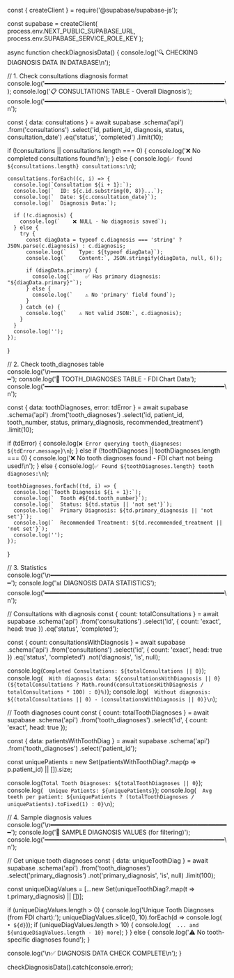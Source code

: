const { createClient } = require('@supabase/supabase-js');

const supabase = createClient(
  process.env.NEXT_PUBLIC_SUPABASE_URL,
  process.env.SUPABASE_SERVICE_ROLE_KEY
);

async function checkDiagnosisData() {
  console.log('🔍 CHECKING DIAGNOSIS DATA IN DATABASE\n');

  // 1. Check consultations diagnosis format
  console.log('━━━━━━━━━━━━━━━━━━━━━━━━━━━━━━━━━━━━━━━━━━━━━━━━━');
  console.log('📋 CONSULTATIONS TABLE - Overall Diagnosis');
  console.log('━━━━━━━━━━━━━━━━━━━━━━━━━━━━━━━━━━━━━━━━━━━━━━━━━\n');

  const { data: consultations } = await supabase
    .schema('api')
    .from('consultations')
    .select('id, patient_id, diagnosis, status, consultation_date')
    .eq('status', 'completed')
    .limit(10);

  if (!consultations || consultations.length === 0) {
    console.log('❌ No completed consultations found!\n');
  } else {
    console.log(`✅ Found ${consultations.length} consultations:\n`);

    consultations.forEach((c, i) => {
      console.log(`Consultation ${i + 1}:`);
      console.log(`  ID: ${c.id.substring(0, 8)}...`);
      console.log(`  Date: ${c.consultation_date}`);
      console.log(`  Diagnosis Data:`);

      if (!c.diagnosis) {
        console.log(`    ❌ NULL - No diagnosis saved`);
      } else {
        try {
          const diagData = typeof c.diagnosis === 'string' ? JSON.parse(c.diagnosis) : c.diagnosis;
          console.log(`    Type: ${typeof diagData}`);
          console.log(`    Content:`, JSON.stringify(diagData, null, 6));

          if (diagData.primary) {
            console.log(`    ✅ Has primary diagnosis: "${diagData.primary}"`);
          } else {
            console.log(`    ⚠️ No 'primary' field found`);
          }
        } catch (e) {
          console.log(`    ⚠️ Not valid JSON:`, c.diagnosis);
        }
      }
      console.log('');
    });
  }

  // 2. Check tooth_diagnoses table
  console.log('\n━━━━━━━━━━━━━━━━━━━━━━━━━━━━━━━━━━━━━━━━━━━━━━━━━');
  console.log('🦷 TOOTH_DIAGNOSES TABLE - FDI Chart Data');
  console.log('━━━━━━━━━━━━━━━━━━━━━━━━━━━━━━━━━━━━━━━━━━━━━━━━━\n');

  const { data: toothDiagnoses, error: tdError } = await supabase
    .schema('api')
    .from('tooth_diagnoses')
    .select('id, patient_id, tooth_number, status, primary_diagnosis, recommended_treatment')
    .limit(10);

  if (tdError) {
    console.log(`❌ Error querying tooth_diagnoses: ${tdError.message}\n`);
  } else if (!toothDiagnoses || toothDiagnoses.length === 0) {
    console.log('❌ No tooth diagnoses found - FDI chart not being used!\n');
  } else {
    console.log(`✅ Found ${toothDiagnoses.length} tooth diagnoses:\n`);

    toothDiagnoses.forEach((td, i) => {
      console.log(`Tooth Diagnosis ${i + 1}:`);
      console.log(`  Tooth #${td.tooth_number}`);
      console.log(`  Status: ${td.status || 'not set'}`);
      console.log(`  Primary Diagnosis: ${td.primary_diagnosis || 'not set'}`);
      console.log(`  Recommended Treatment: ${td.recommended_treatment || 'not set'}`);
      console.log('');
    });
  }

  // 3. Statistics
  console.log('\n━━━━━━━━━━━━━━━━━━━━━━━━━━━━━━━━━━━━━━━━━━━━━━━━━');
  console.log('📊 DIAGNOSIS DATA STATISTICS');
  console.log('━━━━━━━━━━━━━━━━━━━━━━━━━━━━━━━━━━━━━━━━━━━━━━━━━\n');

  // Consultations with diagnosis
  const { count: totalConsultations } = await supabase
    .schema('api')
    .from('consultations')
    .select('id', { count: 'exact', head: true })
    .eq('status', 'completed');

  const { count: consultationsWithDiagnosis } = await supabase
    .schema('api')
    .from('consultations')
    .select('id', { count: 'exact', head: true })
    .eq('status', 'completed')
    .not('diagnosis', 'is', null);

  console.log(`Completed Consultations: ${totalConsultations || 0}`);
  console.log(`  With diagnosis data: ${consultationsWithDiagnosis || 0} (${totalConsultations ? Math.round(consultationsWithDiagnosis / totalConsultations * 100) : 0}%)`);
  console.log(`  Without diagnosis: ${(totalConsultations || 0) - (consultationsWithDiagnosis || 0)}\n`);

  // Tooth diagnoses count
  const { count: totalToothDiagnoses } = await supabase
    .schema('api')
    .from('tooth_diagnoses')
    .select('id', { count: 'exact', head: true });

  const { data: patientsWithToothDiag } = await supabase
    .schema('api')
    .from('tooth_diagnoses')
    .select('patient_id');

  const uniquePatients = new Set(patientsWithToothDiag?.map(p => p.patient_id) || []).size;

  console.log(`Total Tooth Diagnoses: ${totalToothDiagnoses || 0}`);
  console.log(`  Unique Patients: ${uniquePatients}`);
  console.log(`  Avg teeth per patient: ${uniquePatients ? (totalToothDiagnoses / uniquePatients).toFixed(1) : 0}\n`);

  // 4. Sample diagnosis values
  console.log('\n━━━━━━━━━━━━━━━━━━━━━━━━━━━━━━━━━━━━━━━━━━━━━━━━━');
  console.log('🔬 SAMPLE DIAGNOSIS VALUES (for filtering)');
  console.log('━━━━━━━━━━━━━━━━━━━━━━━━━━━━━━━━━━━━━━━━━━━━━━━━━\n');

  // Get unique tooth diagnoses
  const { data: uniqueToothDiag } = await supabase
    .schema('api')
    .from('tooth_diagnoses')
    .select('primary_diagnosis')
    .not('primary_diagnosis', 'is', null)
    .limit(100);

  const uniqueDiagValues = [...new Set(uniqueToothDiag?.map(t => t.primary_diagnosis) || [])];

  if (uniqueDiagValues.length > 0) {
    console.log('Unique Tooth Diagnoses (from FDI chart):');
    uniqueDiagValues.slice(0, 10).forEach(d => console.log(`  • ${d}`));
    if (uniqueDiagValues.length > 10) {
      console.log(`  ... and ${uniqueDiagValues.length - 10} more`);
    }
  } else {
    console.log('⚠️ No tooth-specific diagnoses found');
  }

  console.log('\n✅ DIAGNOSIS DATA CHECK COMPLETE\n');
}

checkDiagnosisData().catch(console.error);
